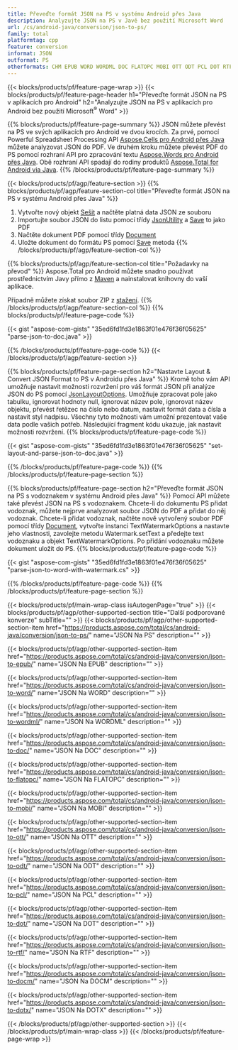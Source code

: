 ```yaml
---
title: Převeďte formát JSON na PS v systému Android přes Java
description: Analyzujte JSON na PS v Javě bez použití Microsoft Word
url: /cs/android-java/conversion/json-to-ps/
family: total
platformtag: cpp
feature: conversion
informat: JSON
outformat: PS
otherformats: CHM EPUB WORD WORDML DOC FLATOPC MOBI OTT ODT PCL DOT RTF DOCM DOTX
---
```

{{< blocks/products/pf/feature-page-wrap >}}
{{< blocks/products/pf/feature-page-header h1="Převeďte formát JSON na PS v aplikacích pro Android" h2="Analyzujte JSON na PS v aplikacích pro Android bez použití Microsoft<sup>&reg;</sup> Word" >}}

{{% blocks/products/pf/feature-page-summary %}}
JSON můžete převést na PS ve svých aplikacích pro Android ve dvou krocích. Za prvé, pomocí Powerful Spreadsheet Processing API [Aspose.Cells pro Android přes Java](https://products.aspose.com/cells/android-java/) můžete analyzovat JSON do PDF. Ve druhém kroku můžete převést PDF do PS pomocí rozhraní API pro zpracování textu [Aspose.Words pro Android přes Java](https://products.aspose.com/words/android-java/). Obě rozhraní API spadají do rodiny produktů [Aspose.Total for Android via Java](https://products.aspose.com/total/android-java/). 
{{% /blocks/products/pf/feature-page-summary  %}}

{{< blocks/products/pf/agp/feature-section >}}
{{% blocks/products/pf/agp/feature-section-col title="Převeďte formát JSON na PS v systému Android přes Java" %}}
1. Vytvořte nový objekt [Sešit](https://reference.aspose.com/cells/java/com.aspose.cells/Workbook) a načtěte platná data JSON ze souboru
2. Importujte soubor JSON do listu pomocí třídy [JsonUtility](https://reference.aspose.com/cells/java/com.aspose.cells/JsonUtility) a [Save](https://reference.aspose.com/cells/java/com.aspose.cells/workbook#save(java.lang.String,%20com.aspose.cells.SaveOptions)) to jako PDF
3. Načtěte dokument PDF pomocí třídy [Document](https://reference.aspose.com/words/java/com.aspose.words/Document)
4. Uložte dokument do formátu PS pomocí [Save](https://reference.aspose.com/words/java/com.aspose.words/Document#save(java.lang.String,com.aspose.words.SaveOptions)) metoda
{{% /blocks/products/pf/agp/feature-section-col %}}

{{% blocks/products/pf/agp/feature-section-col title="Požadavky na převod" %}}
Aspose.Total pro Android můžete snadno používat prostřednictvím Javy přímo z [Maven](https://repository.aspose.com/webapp/#/artifacts/browse/tree/General/repo/com/aspose/aspose-total) a nainstalovat knihovny do vaší aplikace.

Případně můžete získat soubor ZIP z [stažení](https://downloads.aspose.com/total/androidjava).
{{% /blocks/products/pf/agp/feature-section-col %}}
{{% blocks/products/pf/feature-page-code %}}

{{< gist "aspose-com-gists" "35ed6fd1fd3e1863f01e476f36f05625" "parse-json-to-doc.java" >}}


{{% /blocks/products/pf/feature-page-code %}}
{{< /blocks/products/pf/agp/feature-section >}}

{{% blocks/products/pf/feature-page-section  h2="Nastavte Layout & Convert JSON Format to PS v Androidu přes Java" %}}
Kromě toho vám API umožňuje nastavit možnosti rozvržení pro váš formát JSON při analýze JSON do PS pomocí [JsonLayoutOptions](https://reference.aspose.com/cells/java/com.aspose.cells/jsonlayoutoptions). Umožňuje zpracovat pole jako tabulku, ignorovat hodnoty null, ignorovat název pole, ignorovat název objektu, převést řetězec na číslo nebo datum, nastavit formát data a čísla a nastavit styl nadpisu. Všechny tyto možnosti vám umožní prezentovat vaše data podle vašich potřeb. Následující fragment kódu ukazuje, jak nastavit možnosti rozvržení.
{{% blocks/products/pf/feature-page-code %}}

{{< gist "aspose-com-gists" "35ed6fd1fd3e1863f01e476f36f05625" "set-layout-and-parse-json-to-doc.java" >}}
{{% /blocks/products/pf/feature-page-code  %}}
{{% /blocks/products/pf/feature-page-section %}}

{{% blocks/products/pf/feature-page-section  h2="Převeďte formát JSON na PS s vodoznakem v systému Android přes Java" %}}
Pomocí API můžete také převést JSON na PS s vodoznakem. Chcete-li do dokumentu PS přidat vodoznak, můžete nejprve analyzovat soubor JSON do PDF a přidat do něj vodoznak. Chcete-li přidat vodoznak, načtěte nově vytvořený soubor PDF pomocí třídy [Document](https://reference.aspose.com/words/java/com.aspose.words/Document), vytvořte instanci TextWatermarkOptions a nastavte jeho vlastnosti, zavolejte metodu Watermark.setText a předejte text vodoznaku a objekt TextWatermarkOptions. Po přidání vodoznaku můžete dokument uložit do PS.
{{% blocks/products/pf/feature-page-code %}}

{{< gist "aspose-com-gists" "35ed6fd1fd3e1863f01e476f36f05625" "parse-json-to-word-with-watermark.cs" >}}
{{% /blocks/products/pf/feature-page-code  %}}
{{% /blocks/products/pf/feature-page-section %}}

{{< blocks/products/pf/main-wrap-class isAutogenPage="true" >}}
{{< blocks/products/pf/agp/other-supported-section title="Další podporované konverze" subTitle="" >}}
{{< blocks/products/pf/agp/other-supported-section-item href="https://products.aspose.com/total/cs/android-java/conversion/json-to-ps/" name="JSON Na PS" description="" >}}

{{< blocks/products/pf/agp/other-supported-section-item href="https://products.aspose.com/total/cs/android-java/conversion/json-to-epub/" name="JSON Na EPUB" description="" >}}

{{< blocks/products/pf/agp/other-supported-section-item href="https://products.aspose.com/total/cs/android-java/conversion/json-to-word/" name="JSON Na WORD" description="" >}}

{{< blocks/products/pf/agp/other-supported-section-item href="https://products.aspose.com/total/cs/android-java/conversion/json-to-wordml/" name="JSON Na WORDML" description="" >}}

{{< blocks/products/pf/agp/other-supported-section-item href="https://products.aspose.com/total/cs/android-java/conversion/json-to-doc/" name="JSON Na DOC" description="" >}}

{{< blocks/products/pf/agp/other-supported-section-item href="https://products.aspose.com/total/cs/android-java/conversion/json-to-flatopc/" name="JSON Na FLATOPC" description="" >}}

{{< blocks/products/pf/agp/other-supported-section-item href="https://products.aspose.com/total/cs/android-java/conversion/json-to-mobi/" name="JSON Na MOBI" description="" >}}

{{< blocks/products/pf/agp/other-supported-section-item href="https://products.aspose.com/total/cs/android-java/conversion/json-to-ott/" name="JSON Na OTT" description="" >}}

{{< blocks/products/pf/agp/other-supported-section-item href="https://products.aspose.com/total/cs/android-java/conversion/json-to-odt/" name="JSON Na ODT" description="" >}}

{{< blocks/products/pf/agp/other-supported-section-item href="https://products.aspose.com/total/cs/android-java/conversion/json-to-pcl/" name="JSON Na PCL" description="" >}}

{{< blocks/products/pf/agp/other-supported-section-item href="https://products.aspose.com/total/cs/android-java/conversion/json-to-dot/" name="JSON Na DOT" description="" >}}

{{< blocks/products/pf/agp/other-supported-section-item href="https://products.aspose.com/total/cs/android-java/conversion/json-to-rtf/" name="JSON Na RTF" description="" >}}

{{< blocks/products/pf/agp/other-supported-section-item href="https://products.aspose.com/total/cs/android-java/conversion/json-to-docm/" name="JSON Na DOCM" description="" >}}

{{< blocks/products/pf/agp/other-supported-section-item href="https://products.aspose.com/total/cs/android-java/conversion/json-to-dotx/" name="JSON Na DOTX" description="" >}}


{{< /blocks/products/pf/agp/other-supported-section >}}
{{< /blocks/products/pf/main-wrap-class >}}
{{< /blocks/products/pf/feature-page-wrap >}}